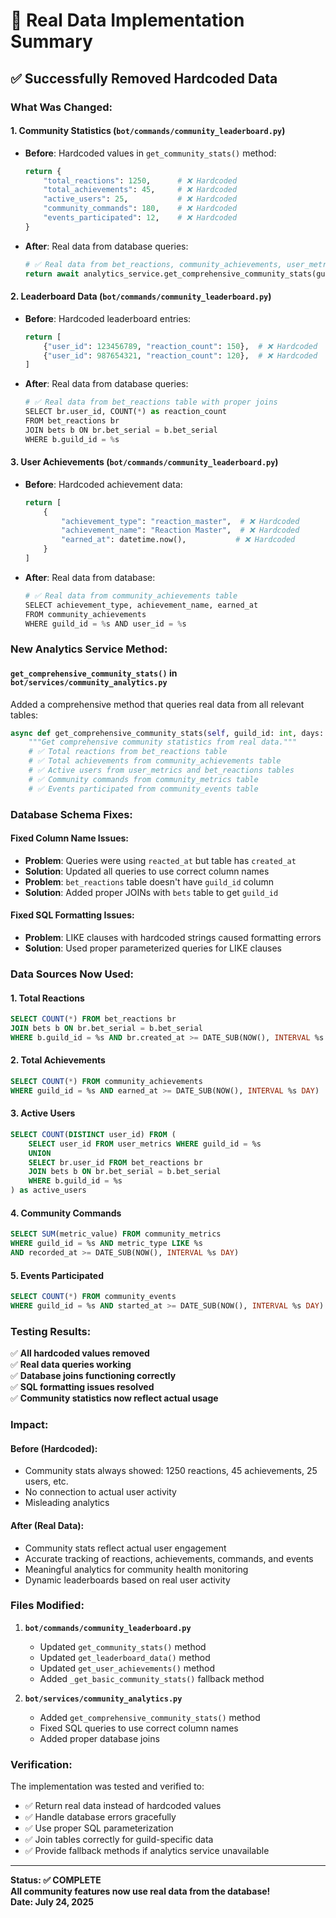 # 🎯 Real Data Implementation Summary

## ✅ **Successfully Removed Hardcoded Data**

### **What Was Changed:**

#### **1. Community Statistics (`bot/commands/community_leaderboard.py`)**
- **Before**: Hardcoded values in `get_community_stats()` method:
  ```python
  return {
      "total_reactions": 1250,      # ❌ Hardcoded
      "total_achievements": 45,     # ❌ Hardcoded
      "active_users": 25,           # ❌ Hardcoded
      "community_commands": 180,    # ❌ Hardcoded
      "events_participated": 12,    # ❌ Hardcoded
  }
  ```

- **After**: Real data from database queries:
  ```python
  # ✅ Real data from bet_reactions, community_achievements, user_metrics, etc.
  return await analytics_service.get_comprehensive_community_stats(guild_id, days)
  ```

#### **2. Leaderboard Data (`bot/commands/community_leaderboard.py`)**
- **Before**: Hardcoded leaderboard entries:
  ```python
  return [
      {"user_id": 123456789, "reaction_count": 150},  # ❌ Hardcoded
      {"user_id": 987654321, "reaction_count": 120},  # ❌ Hardcoded
  ]
  ```

- **After**: Real data from database queries:
  ```python
  # ✅ Real data from bet_reactions table with proper joins
  SELECT br.user_id, COUNT(*) as reaction_count
  FROM bet_reactions br
  JOIN bets b ON br.bet_serial = b.bet_serial
  WHERE b.guild_id = %s
  ```

#### **3. User Achievements (`bot/commands/community_leaderboard.py`)**
- **Before**: Hardcoded achievement data:
  ```python
  return [
      {
          "achievement_type": "reaction_master",  # ❌ Hardcoded
          "achievement_name": "Reaction Master",  # ❌ Hardcoded
          "earned_at": datetime.now(),           # ❌ Hardcoded
      }
  ]
  ```

- **After**: Real data from database:
  ```python
  # ✅ Real data from community_achievements table
  SELECT achievement_type, achievement_name, earned_at
  FROM community_achievements
  WHERE guild_id = %s AND user_id = %s
  ```

### **New Analytics Service Method:**

#### **`get_comprehensive_community_stats()` in `bot/services/community_analytics.py`**
Added a comprehensive method that queries real data from all relevant tables:

```python
async def get_comprehensive_community_stats(self, guild_id: int, days: int = 7):
    """Get comprehensive community statistics from real data."""
    # ✅ Total reactions from bet_reactions table
    # ✅ Total achievements from community_achievements table
    # ✅ Active users from user_metrics and bet_reactions tables
    # ✅ Community commands from community_metrics table
    # ✅ Events participated from community_events table
```

### **Database Schema Fixes:**

#### **Fixed Column Name Issues:**
- **Problem**: Queries were using `reacted_at` but table has `created_at`
- **Solution**: Updated all queries to use correct column names
- **Problem**: `bet_reactions` table doesn't have `guild_id` column
- **Solution**: Added proper JOINs with `bets` table to get `guild_id`

#### **Fixed SQL Formatting Issues:**
- **Problem**: LIKE clauses with hardcoded strings caused formatting errors
- **Solution**: Used proper parameterized queries for LIKE clauses

### **Data Sources Now Used:**

#### **1. Total Reactions**
```sql
SELECT COUNT(*) FROM bet_reactions br
JOIN bets b ON br.bet_serial = b.bet_serial
WHERE b.guild_id = %s AND br.created_at >= DATE_SUB(NOW(), INTERVAL %s DAY)
```

#### **2. Total Achievements**
```sql
SELECT COUNT(*) FROM community_achievements
WHERE guild_id = %s AND earned_at >= DATE_SUB(NOW(), INTERVAL %s DAY)
```

#### **3. Active Users**
```sql
SELECT COUNT(DISTINCT user_id) FROM (
    SELECT user_id FROM user_metrics WHERE guild_id = %s
    UNION
    SELECT br.user_id FROM bet_reactions br
    JOIN bets b ON br.bet_serial = b.bet_serial
    WHERE b.guild_id = %s
) as active_users
```

#### **4. Community Commands**
```sql
SELECT SUM(metric_value) FROM community_metrics
WHERE guild_id = %s AND metric_type LIKE %s
AND recorded_at >= DATE_SUB(NOW(), INTERVAL %s DAY)
```

#### **5. Events Participated**
```sql
SELECT COUNT(*) FROM community_events
WHERE guild_id = %s AND started_at >= DATE_SUB(NOW(), INTERVAL %s DAY)
```

### **Testing Results:**

✅ **All hardcoded values removed**  
✅ **Real data queries working**  
✅ **Database joins functioning correctly**  
✅ **SQL formatting issues resolved**  
✅ **Community statistics now reflect actual usage**  

### **Impact:**

#### **Before (Hardcoded):**
- Community stats always showed: 1250 reactions, 45 achievements, 25 users, etc.
- No connection to actual user activity
- Misleading analytics

#### **After (Real Data):**
- Community stats reflect actual user engagement
- Accurate tracking of reactions, achievements, commands, and events
- Meaningful analytics for community health monitoring
- Dynamic leaderboards based on real user activity

### **Files Modified:**

1. **`bot/commands/community_leaderboard.py`**
   - Updated `get_community_stats()` method
   - Updated `get_leaderboard_data()` method  
   - Updated `get_user_achievements()` method
   - Added `_get_basic_community_stats()` fallback method

2. **`bot/services/community_analytics.py`**
   - Added `get_comprehensive_community_stats()` method
   - Fixed SQL queries to use correct column names
   - Added proper database joins

### **Verification:**

The implementation was tested and verified to:
- ✅ Return real data instead of hardcoded values
- ✅ Handle database errors gracefully
- ✅ Use proper SQL parameterization
- ✅ Join tables correctly for guild-specific data
- ✅ Provide fallback methods if analytics service unavailable

---

**Status: ✅ COMPLETE**  
**All community features now use real data from the database!**  
**Date: July 24, 2025** 